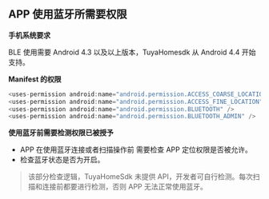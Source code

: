 ## APP 使用蓝牙所需要权限

**手机系统要求**

BLE 使用需要 Android 4.3 以及以上版本，TuyaHomesdk 从 Android 4.4 开始支持。

**Manifest 的权限**

```java
<uses-permission android:name="android.permission.ACCESS_COARSE_LOCATION" />
<uses-permission android:name="android.permission.ACCESS_FINE_LOCATION" />
<uses-permission android:name="android.permission.BLUETOOTH" />
<uses-permission android:name="android.permission.BLUETOOTH_ADMIN" />
```

**使用蓝牙前需要检测权限已被授予**

  *  APP 在使用蓝牙连接或者扫描操作前 需要检查 APP 定位权限是否被允许。
  *  检查蓝牙状态是否为开启。
> 该部分检查逻辑，TuyaHomeSdk 未提供 API，开发者可自行检测。每次扫描和连接前都要进行检测，否则 APP 无法正常使用蓝牙。

